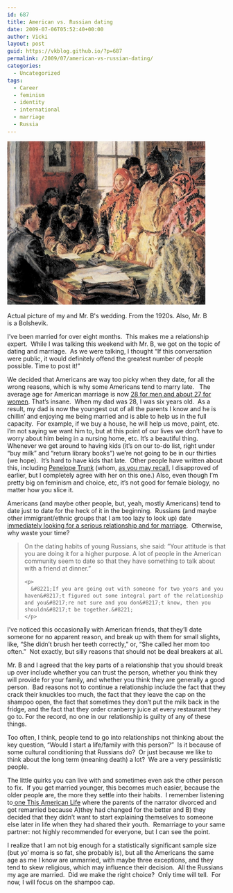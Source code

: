 ```yaml
---
id: 687
title: American vs. Russian dating
date: 2009-07-06T05:52:40+00:00
author: Vicki
layout: post
guid: https://vkblog.github.io/?p=687
permalink: /2009/07/american-vs-russian-dating/
categories:
  - Uncategorized
tags:
  - Career
  - feminism
  - identity
  - international
  - marriage
  - Russia
---
```

<div id="attachment_689" style="width: 467px" class="wp-caption aligncenter">
  <a href="https://raw.githubusercontent.com/vkblog/vkblog.github.io/master/public/img/2009/07/soviet.jpg"><img class="size-full wp-image-689" title="soviet" src="https://raw.githubusercontent.com/vkblog/vkblog.github.io/master/public/img/2009/07/soviet.jpg" alt="soviet" width="457" height="377" /></a>
  
  <p class="wp-caption-text">
    Actual picture of my and Mr. B's wedding. From the 1920s. Also, Mr. B is a Bolshevik.
  </p>
</div>

<p style="text-align: center;">
  <p>
    I&#8217;ve been married for over eight months.  This makes me a relationship expert.  While I was talking this weekend with Mr. B, we got on the topic of dating and marriage.  As we were talking, I thought &#8220;If this conversation were public, it would definitely offend the greatest number of people possible. Time to post it!&#8221;
  </p>
  
  <p>
    We decided that Americans are way too picky when they date, for all the wrong reasons, which is why some Americans tend to marry late.   The average age for American marriage is now <a href="http://www.washingtonpost.com/wp-dyn/content/article/2009/04/24/AR2009042402122.html">28 for men and about 27 for women</a>. That&#8217;s insane.  When my dad was 28, I was six years old.  As a result, my dad is now the youngest out of all the parents I know and he is chillin&#8217; and enjoying me being married and is able to help us in the full capacity.  For example, if we buy a house, he will help us move, paint, etc.  I&#8217;m not saying we want him to, but at this point of our lives we don&#8217;t have to worry about him being in a nursing home, etc. It&#8217;s a beautiful thing.    Whenever we get around to having kids (it&#8217;s on our to-do list, right under &#8220;buy milk&#8221; and &#8220;return library books&#8221;) we&#8217;re not going to be in our thirties (we hope).  It&#8217;s hard to have kids that late.  Other people have written about this, including <a href="http://blog.penelopetrunk.com/2006/12/28/the-difficult-convergence-work-and-family-by-age-30/">Penelope Trunk</a> (whom, <a href="https://vkblog.github.io/?p=250">as you may recall</a>, I disapproved of earlier, but I completely agree with her on this one.) Also, even though I&#8217;m pretty big on feminism and choice, etc, it&#8217;s not good for female biology, no matter how you slice it.
  </p>
  
  <p>
    Americans (and maybe other people, but, yeah, mostly Americans) tend to date just to date for the heck of it in the beginning.  Russians (and maybe other immigrant/ethnic groups that I am too lazy to look up) date<a href="http://query.nytimes.com/gst/fullpage.html?res=9C03E2D91F31F930A25751C1A9629C8B63&sec=&spon=&pagewanted=2"> immediately looking for a serious relationship and for marriage</a>.  Otherwise, why waste your time?
  </p>
  
  <blockquote>
    <p>
      On the dating habits of young Russians, she said: &#8221;Your attitude is that you are doing it for a higher purpose. A lot of people in the American community seem to date so that they have something to talk about with a friend at dinner.&#8221;
    </p>
    
    <p>
      &#8221;If you are going out with someone for two years and you haven&#8217;t figured out some integral part of the relationship and you&#8217;re not sure and you don&#8217;t know, then you shouldn&#8217;t be together.&#8221;
    </p>
  </blockquote>
  
  <p>
    I&#8217;ve noticed this occasionally with American friends, that they&#8217;ll date someone for no apparent reason, and break up with them for small slights, like, &#8220;She didn&#8217;t brush her teeth correctly,&#8221; or, &#8220;She called her mom too often.&#8221;  Not exactly, but silly reasons that should not be deal breakers at all.
  </p>
  
  <p>
    Mr. B and I agreed that the key parts of a relationship that you should break up over include whether you can trust the person, whether you think they will provide for your family, and whether you think they are generally a good person.  Bad reasons not to continue a relationship include the fact that they crack their knuckles too much, the fact that they leave the cap on the shampoo open, the fact that sometimes they don&#8217;t put the milk back in the fridge, and the fact that they order cranberry juice at every restaurant they go to. For the record, no one in our relationship is guilty of any of these things.
  </p>
  
  <p>
    Too often, I think, people tend to go into relationships not thinking about the key question, &#8220;Would I start a life/family with this person?&#8221;  Is it because of some cultural conditioning that Russians do?  Or just because we like to think about the long term (meaning death) a lot?  We are a very pessimistic people.
  </p>
  
  <p>
    The little quirks you can live with and sometimes even ask the other person to fix.  If you get married younger, this becomes much easier, because the older people are, the more they settle into their habits.  I remember listening to<a href="http://www.thisamericanlife.org/Radio_Episode.aspx?sched=1295"> one This American Life</a> where the parents of the narrator divorced and got remarried because A)they had changed for the better and B) they decided that they didn&#8217;t want to start explaining themselves to someone else later in life when they had shared their youth.  Remarriage to your same partner: not highly recommended for everyone, but I can see the point.
  </p>
  
  <p>
    I realize that I am not big enough for a statistically significant sample size (but yo&#8217; moma is so fat, she probably is), but all the Americans the same age as me I know are unmarried, with maybe three exceptions, and they tend to skew religious, which may influence their decision.  All the Russians my age are married.  Did we make the right choice?  Only time will tell.  For now, I will focus on the shampoo cap.
  </p>